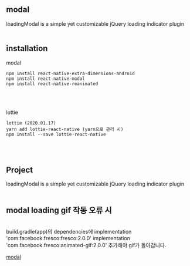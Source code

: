 
## modal


loadingModal is a simple yet customizable jQuery loading indicator plugin
<br>
<br>
## installation
modal
```
npm install react-native-extra-dimensions-android
npm install react-native-modal
npm install react-native-reanimated
```
<br>
<br>

lottie
```
lottie (2020.01.17)
yarn add lottie-react-native (yarn으로 관리 시)
npm install --save lottie-react-native
```
<br>
<br>

## Project


loadingModal is a simple yet customizable jQuery loading indicator plugin
<br>
<br>



## modal loading gif 작동 오류 시
<br>
build.gradle(app)의
dependencies에
implementation 'com.facebook.fresco:fresco:2.0.0' implementation 'com.facebook.fresco:animated-gif:2.0.0' 추가해야 gif가 돌아갑니다.


[modal](https://youtu.be/yG87gocWc2g)
